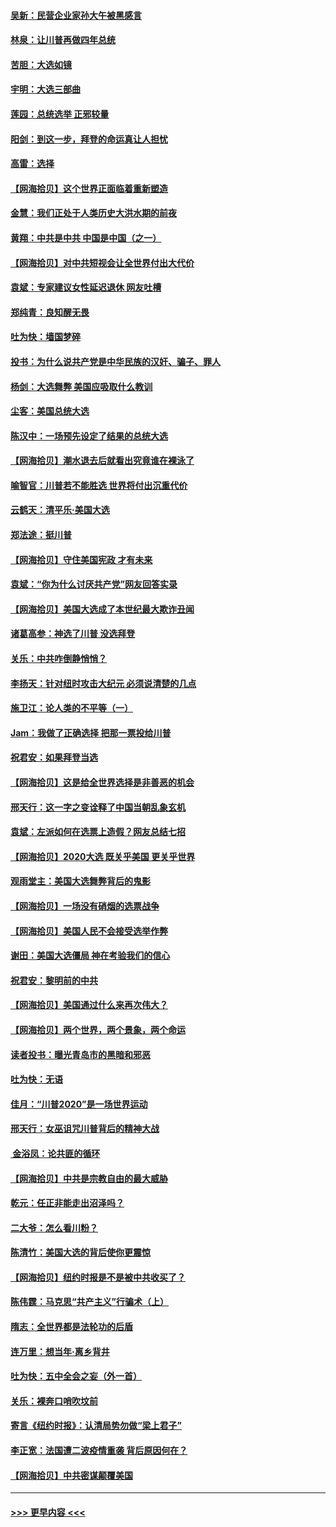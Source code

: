 #### [吴新：民营企业家孙大午被黑感言](../pages/nsc993/n12550656.md?t=11151902) 
#### [林泉：让川普再做四年总统](../pages/nsc993/n12550640.md?t=11151902) 
#### [苦胆：大选如镜](../pages/nsc993/n12550630.md?t=11151902) 
#### [宇明：大选三部曲](../pages/nsc993/n12550603.md?t=11151902) 
#### [莲园：总统选举 正邪较量](../pages/nsc993/n12550594.md?t=11151902) 
#### [阳剑：到这一步，拜登的命运真让人担忧](../pages/nsc993/n12549093.md?t=11151902) 
#### [高雷：选择](../pages/nsc993/n12549087.md?t=11151902) 
#### [【网海拾贝】这个世界正面临着重新塑造](../pages/nsc993/n12548326.md?t=11151902) 
#### [金慧：我们正处于人类历史大洪水期的前夜](../pages/nsc993/n12547914.md?t=11151902) 
#### [黄翔：中共是中共 中国是中国（之一）](../pages/nsc993/n12547576.md?t=11151902) 
#### [【网海拾贝】对中共短视会让全世界付出大代价](../pages/nsc993/n12546043.md?t=11151902) 
#### [袁斌：专家建议女性延迟退休 网友吐槽](../pages/nsc993/n12545424.md?t=11151902) 
#### [郑纯青：良知醒无畏](../pages/nsc993/n12545394.md?t=11151902) 
#### [吐为快：墙国梦碎](../pages/nsc993/n12545309.md?t=11151902) 
#### [投书：为什么说共产党是中华民族的汉奸、骗子、罪人](../pages/nsc993/n12545089.md?t=11151902) 
#### [杨剑：大选舞弊 美国应吸取什么教训](../pages/nsc993/n12543937.md?t=11151902) 
#### [尘客：美国总统大选](../pages/nsc993/n12543828.md?t=11151902) 
#### [陈汉中：一场预先设定了结果的总统大选](../pages/nsc993/n12543564.md?t=11151902) 
#### [【网海拾贝】潮水退去后就看出究竟谁在裸泳了](../pages/nsc993/n12543321.md?t=11151902) 
#### [喻智官：川普若不能胜选 世界将付出沉重代价](../pages/nsc993/n12541352.md?t=11151902) 
#### [云鹤天：清平乐‧美国大选](../pages/nsc993/n12540916.md?t=11151902) 
#### [郑法途：挺川普](../pages/nsc993/n12540898.md?t=11151902) 
#### [【网海拾贝】守住美国宪政 才有未来](../pages/nsc993/n12540423.md?t=11151902) 
#### [袁斌：“你为什么讨厌共产党”网友回答实录](../pages/nsc993/n12540208.md?t=11151902) 
#### [【网海拾贝】美国大选成了本世纪最大欺诈丑闻](../pages/nsc993/n12538029.md?t=11151902) 
#### [诸葛高参：神选了川普 没选拜登](../pages/nsc993/n12537664.md?t=11151902) 
#### [关乐：中共咋倒静悄悄？](../pages/nsc993/n12537615.md?t=11151902) 
#### [李扬天：针对纽时攻击大纪元 必须说清楚的几点](../pages/nsc993/n12536001.md?t=11151902) 
#### [施卫江：论人类的不平等（一）](../pages/nsc993/n12535700.md?t=11151902) 
#### [Jam：我做了正确选择 把那一票投给川普](../pages/nsc993/n12535743.md?t=11151902) 
#### [祝君安：如果拜登当选](../pages/nsc993/n12535726.md?t=11151902) 
#### [【网海拾贝】这是给全世界选择是非善恶的机会](../pages/nsc993/n12535061.md?t=11151902) 
#### [邢天行：这一字之变诠释了中国当朝乱象玄机](../pages/nsc993/n12533446.md?t=11151902) 
#### [袁斌：左派如何在选票上造假？网友总结七招](../pages/nsc993/n12533180.md?t=11151902) 
#### [【网海拾贝】2020大选 既关乎美国 更关乎世界](../pages/nsc993/n12533161.md?t=11151902) 
#### [观雨堂主：美国大选舞弊背后的鬼影](../pages/nsc993/n12533153.md?t=11151902) 
#### [【网海拾贝】一场没有硝烟的选票战争](../pages/nsc993/n12531883.md?t=11151902) 
#### [【网海拾贝】美国人民不会接受选举作弊](../pages/nsc993/n12528850.md?t=11151902) 
#### [谢田：美国大选僵局 神在考验我们的信心](../pages/nsc993/n12527932.md?t=11151902) 
#### [祝君安：黎明前的中共](../pages/nsc993/n12524071.md?t=11151902) 
#### [【网海拾贝】美国通过什么来再次伟大？](../pages/nsc993/n12523844.md?t=11151902) 
#### [【网海拾贝】两个世界，两个景象，两个命运](../pages/nsc993/n12521419.md?t=11151902) 
#### [读者投书：曝光青岛市的黑暗和邪恶](../pages/nsc993/n12520988.md?t=11151902) 
#### [吐为快：无语](../pages/nsc993/n12518588.md?t=11151902) 
#### [佳月：“川普2020”是一场世界运动](../pages/nsc993/n12518581.md?t=11151902) 
#### [邢天行：女巫诅咒川普背后的精神大战](../pages/nsc993/n12517257.md?t=11151902) 
#### [ 金浴凤：论共匪的循环](../pages/nsc993/n12517133.md?t=11151902) 
#### [【网海拾贝】中共是宗教自由的最大威胁](../pages/nsc993/n12516879.md?t=11151902) 
#### [乾元：任正非能走出沼泽吗？](../pages/nsc993/n12515831.md?t=11151902) 
#### [二大爷：怎么看川粉？](../pages/nsc993/n12515820.md?t=11151902) 
#### [陈清竹：美国大选的背后使你更震惊](../pages/nsc993/n12515589.md?t=11151902) 
#### [【网海拾贝】纽约时报是不是被中共收买了？](../pages/nsc993/n12515122.md?t=11151902) 
#### [陈伟霆：马克思“共产主义”行骗术（上）](../pages/nsc993/n12510217.md?t=11151902) 
#### [隋志：全世界都是法轮功的后盾](../pages/nsc993/n12510636.md?t=11151902) 
#### [连万里：想当年‧离乡背井](../pages/nsc993/n12510623.md?t=11151902) 
#### [吐为快：五中全会之妄（外一首）](../pages/nsc993/n12510470.md?t=11151902) 
#### [关乐：裸奔口哨吹坟前](../pages/nsc993/n12510403.md?t=11151902) 
#### [寄言《纽约时报》：认清局势勿做“梁上君子”](../pages/nsc993/n12510042.md?t=11151902) 
#### [李正宽：法国遭二波疫情重袭 背后原因何在？](../pages/nsc993/n12509971.md?t=11151902) 
#### [【网海拾贝】中共密谋颠覆美国](../pages/nsc993/n12509816.md?t=11151902) 

----
#### [ >>> 更早内容 <<< ](../indexes/nsc993-earlier.md)
